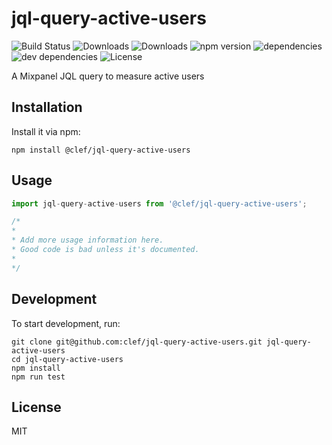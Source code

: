 # jql-query-active-users

![Build Status](https://img.shields.io/travis/clef/jql-query-active-users.svg)
![Downloads](https://img.shields.io/npm/dm/@clef/jql-query-active-users.svg)
![Downloads](https://img.shields.io/npm/dt/@clef/jql-query-active-users.svg)
![npm version](https://img.shields.io/npm/v/@clef/jql-query-active-users.svg)
![dependencies](https://img.shields.io/david/clef/jql-query-active-users.svg)
![dev dependencies](https://img.shields.io/david/dev/clef/jql-query-active-users.svg)
![License](https://img.shields.io/github/license/clef/jql-query-active-users.svg)

A Mixpanel JQL query to measure active users

## Installation

Install it via npm:

```shell
npm install @clef/jql-query-active-users
```

## Usage

```javascript
import jql-query-active-users from '@clef/jql-query-active-users';

/*
*
* Add more usage information here.
* Good code is bad unless it's documented.
*
*/
```

## Development

To start development, run:

```shell
git clone git@github.com:clef/jql-query-active-users.git jql-query-active-users
cd jql-query-active-users
npm install
npm run test
```


## License

MIT
